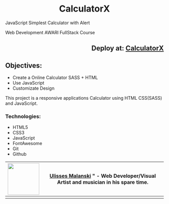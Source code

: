 <div align="center">
  
# CalculatorX
  
</div>

JavaScript Simplest Calculator with Alert  

Web Development AWARI FullStack Course
 
<div align="right">
   
## Deploy at: <a href="https://github.com/malanski/CalculatorX/">CalculatorX</a>  
   
</div>

## Objectives:  
- Create a Online Calculator SASS + HTML
- Use JavaScript 
- Customizate Design
  
This project is a responsive applications Calculator using HTML CSS(SASS) and JavaScript.    
 
  
### Technologies:
- HTML5
- CSS3
- JavaScript
- FontAwesome
- Git
- Github  


<div align="left" margin-top="-150px">
    
| <img height="100px" src="https://avatars.githubusercontent.com/u/87362996?v=4"> | <a href="https://github.com/malanski">Ulisses Malanski</a> " - Web Developer/Visual Artist and musician in his spare time.  |
| ----------- | ----------- |
|  |  |




